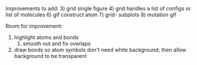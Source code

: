 Improvements to add:
3) grid single figure
4) grid handles a list of configs or list of molecules
6) gif construct atom
7) grid- subplots
8) mutation gif

Room for improvement:
1) highlight atoms and bonds 
   1) smooth out and fix overlaps
2) draw bonds so atom symbols don't need white background; then allow background to be transparent